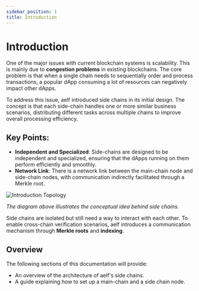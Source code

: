 ```yaml
---
sidebar_position: 1
title: Introduction
---
```


# Introduction

One of the major issues with current blockchain systems is scalability. This is mainly due to **congestion problems** in existing blockchains. The core problem is that when a single chain needs to sequentially order and process transactions, a popular dApp consuming a lot of resources can negatively impact other dApps.

To address this issue, aelf introduced side chains in its initial design. The concept is that each side-chain handles one or more similar business scenarios, distributing different tasks across multiple chains to improve overall processing efficiency.

## Key Points:

- **Independent and Specialized**: Side-chains are designed to be independent and specialized, ensuring that the dApps running on them perform efficiently and smoothly.
- **Network Link**: There is a network link between the main-chain node and side-chain nodes, with communication indirectly facilitated through a Merkle root.

![Introduction Topology](/img/introduction-topology.webp)

_The diagram above illustrates the conceptual idea behind side chains._

Side chains are isolated but still need a way to interact with each other. To enable cross-chain verification scenarios, aelf introduces a communication mechanism through **Merkle roots** and **indexing**.

## Overview

The following sections of this documentation will provide:

- An overview of the architecture of aelf's side chains.
- A guide explaining how to set up a main-chain and a side chain node.
